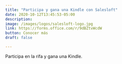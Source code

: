 ```yaml
---
title: "Participa y gana una Kindle con Salesloft"
date: 2020-10-12T13:45:53-05:00
description:
image: /images/logos/salesloft-logo.jpg
link: https://forms.office.com/r/9dBZtvWcdW
button: Conocer más
draft: false

---
```


Participa en la rifa y gana una Kindle.
